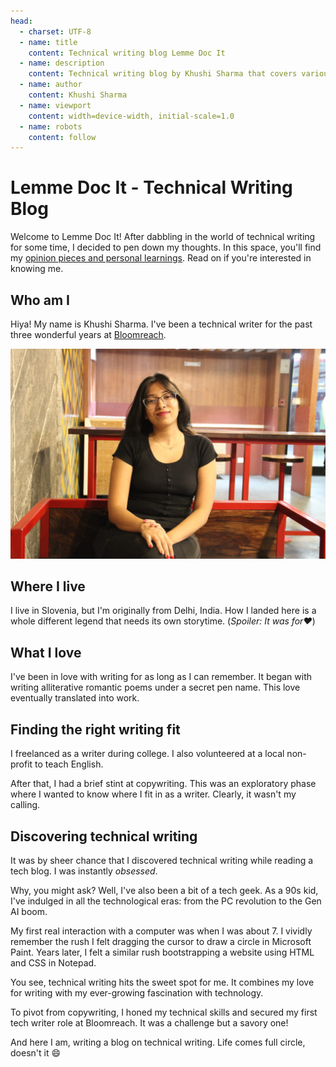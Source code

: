 ```yaml
---
head:
  - charset: UTF-8
  - name: title
    content: Technical writing blog Lemme Doc It
  - name: description
    content: Technical writing blog by Khushi Sharma that covers various opinion pieces and learnings about crafting quality documentation.
  - name: author
    content: Khushi Sharma
  - name: viewport
    content: width=device-width, initial-scale=1.0
  - name: robots
    content: follow
---
```


# **Lemme Doc It - Technical Writing Blog**

Welcome to Lemme Doc It! After dabbling in the world of technical writing for some time, I decided to pen down my thoughts. In this space, you'll find my [opinion pieces and personal learnings](blog/index.md). Read on if you're interested in knowing me. 

## Who am I
Hiya! My name is Khushi Sharma. I've been a technical writer for the past three wonderful years at [Bloomreach](https://www.bloomreach.com/en). 

![Khushi Sharma image](img/my-image.jpg)

## Where I live 
I live in Slovenia, but I'm originally from Delhi, India. How I landed here is a whole different legend that needs its own storytime. (*Spoiler: It was for❤️*)

## What I love 
I've been in love with writing for as long as I can remember. It began with writing alliterative romantic poems under a secret pen name. This love eventually translated into work. 

## Finding the right writing fit
I freelanced as a writer during college. I also volunteered at a local non-profit to teach English. 

After that, I had a brief stint at copywriting. This was an exploratory phase where I wanted to know where I fit in as a writer. Clearly, it wasn't my calling. 

## Discovering technical writing 
It was by sheer chance that I discovered technical writing while reading a tech blog. I was instantly *obsessed*. 

Why, you might ask? Well, I've also been a bit of a tech geek. As a 90s kid, I've indulged in all the technological eras: from the PC revolution to the Gen AI boom. 

My first real interaction with a computer was when I was about 7. I vividly remember the rush I felt dragging the cursor to draw a circle in Microsoft Paint. Years later, I felt a similar rush bootstrapping a website using HTML and CSS in Notepad. 

You see, technical writing hits the sweet spot for me. It combines my love for writing with my ever-growing fascination with technology. 

To pivot from copywriting, I honed my technical skills and secured my first tech writer role at Bloomreach. It was a challenge but a savory one!

And here I am, writing a blog on technical writing. Life comes full circle, doesn't it 😄

